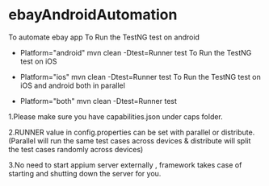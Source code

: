 # ebayAndroidAutomation
To automate ebay app
To Run the TestNG test on android

* Platform="android" mvn clean -Dtest=Runner test
To Run the TestNG test on iOS

* Platform="ios" mvn clean -Dtest=Runner test
To Run the TestNG test on iOS and android both in parallel

* Platform="both" mvn clean -Dtest=Runner test

1.Please make sure you have capabilities.json under caps folder.

2.RUNNER value in config.properties can be set with parallel or distribute. (Parallel will run the same test cases across devices & distribute will split the test cases randomly across devices)

3.No need to start appium server externally , framework takes case of starting and shutting down the server for you.


